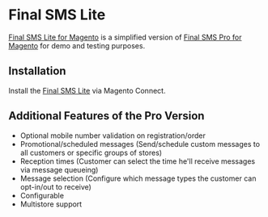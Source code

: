 # Final SMS Lite
[Final SMS Lite for Magento](http://www.zypo.com/final-sms-lite-for-magento/) is a simplified version of [Final SMS Pro for Magento](http://www.zypo.com/final-sms-pro-for-magento/) for demo and testing purposes.

## Installation
Install the [Final SMS Lite](https://www.magentocommerce.com/magento-connect/final-sms-lite-the-leading-sms-solution-for-magento.html) via Magento Connect.

## Additional Features of the Pro Version

- Optional mobile number validation on registration/order
- Promotional/scheduled messages (Send/schedule custom messages to all customers or specific groups of stores)
- Reception times (Customer can select the time he'll receive messages via message queueing)
- Message selection (Configure which message types the customer can opt-in/out to receive)
- Configurable 
- Multistore support
